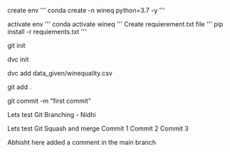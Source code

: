 create env
'''
conda create -n wineq python=3.7 -y
'''

activate env
'''
conda activate wineq
'''
Create requierement.txt file
'''
pip install -r requiements.txt
'''

git init

dvc init 

dvc add data_given/winequality.csv

git add .

git commit -m "first commit"

Lets test Git Branching - Nidhi

Lets test Git Squash and merge 
Commit 1
Commit 2
Commit 3

Abhisht here added a comment in the main branch
